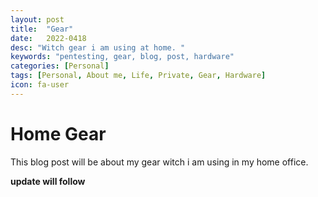 ```yaml
---
layout: post
title:  "Gear"
date:   2022-0418
desc: "Witch gear i am using at home. "
keywords: "pentesting, gear, blog, post, hardware"
categories: [Personal]
tags: [Personal, About me, Life, Private, Gear, Hardware]
icon: fa-user
---
```


# Home Gear

This blog post will be about my gear witch i am using in my home office. 

**update will follow**
